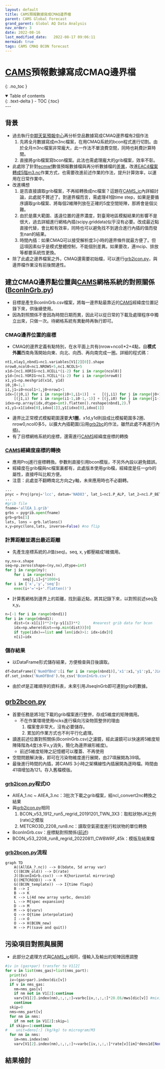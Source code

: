 ```yaml
---
layout: default
title: CAMS預報數據寫成CMAQ邊界檔
parent: CAMS Global Forecast
grand_parent: Global AQ Data Analysis
nav_order: 3
date: 2022-08-16
last_modified_date:   2022-08-17 09:06:11
mermaid: true
tags: CAMS CMAQ BCON forecast
---
```


# [CAMS][CAMS]預報數據寫成CMAQ邊界檔
{: .no_toc }

<details open markdown="block">
  <summary>
    Table of contents
  </summary>
  {: .text-delta }
- TOC
{:toc}
</details>
---

## 背景
- 過去執行[中期天氣預報中心][ecmwf]再分析空品數據寫成CMAQ邊界檔有2個作法
  1. 先將全月數據寫成m3nc檔案，在用CMAQ系統的bcon程式進行切割。由於全月m3nc檔案非常龐大，此一作法不單浪費空間，同時也耗費計算時間。
  1. 直接將grib檔案寫bcon檔案。此法也需處理龐大的grib檔案，效率不彰。
- 此處除了針對[ecmwf][ecmwf]數值預報數據檔與再分析數據檔的[差異][CAMS_diff_tab]，改進[EAC4檔案轉成5階m3.nc][grb2D1m3]作業方式，也需要改進前述作業的作法，提升計算效率，以運用在日常作業中。
- 改進構想
  1. 是否直接讀取grib檔案，不再經轉換成nc檔案？這題在[CAMS_ic][CAMS_ic]內詳細討論，此處就不贅述了。對邊界檔而言，需處理41個time step，如果是要循序讀取grib檔案、將每個2維陣列放在正確的5度空間矩陣，那將會是個災難。  
  1. 由於是廣大範圍、遙遠位置的邊界濃度，對臺灣地區模擬結果的影響不是很大，過去詳細進行網格內插(scipy.griddata)似乎沒有必要。改成最近點直接代替，會比較有效率，同時也可以避免找不到適合進行內插的值而發生nan的結果。
  1. 時間內插：如果CMAQ可以接受解析度3小時的邊界條件就最方便了。但這項因素似乎是模式整體控制，不能個別差異。如果要改，連mcip、排放等都要系統性更換。
- 除了此處之邊界檔案之外，CMAQ還需要初始檔，可以進行[grb2icon.py][grb2icon.py]，與邊界檔作業沒有前後關連性。

## 建立CMAQ邊界點位置與[CAMS][CAMS]網格系統的對照關係([BconInGrb.py][BconInGrb.py])
- 目標是產生BconInGrb.csv檔案，將每一邊界點最靠近的[CAMS][CAMS]經緯度位置記錄下來，供後續使用。
- 因為對照關係不會因為時間日期而異，因此可以從日常的下載及處理程序中獨立出來，只做一次。待網格系統有異動時再執行即可。

### CMAQ邊界位置的座標
- CMAQ的邊界定義有點特別，在水平面上共有(nrow+ncol)*2+4點，自**模式外圍**西南角落開始向東、向北、向西、再向南完成一圈。詳細的程式碼：

```python
nt1,nlay1,nbnd1=nc1.variables[V1[2][0]].shape
nrow0,ncol0=nc1.NROWS+5,nc1.NCOLS+5
x1d=[nc1.XORIG+nc1.XCELL*(i-2) for i in range(ncol0)]
y1d=[nc1.YORIG+nc1.YCELL*(i-2) for i in range(nrow0)]
x1,y1=np.meshgrid(x1d, y1d)
i0,j0=1,1
i1,j1=i0+ncol1+1,j0+nrow1+1
idx=[(j0,i) for i in range(i0+1,i1+1)]  +   [(j,i1) for j in range(j0+1,j1+1)] + \
    [(j1,i) for i in range(i1-1,i0-1,-1)] + [(j,i0) for j in range(j1-1,j0-1,-1)]
idxo=np.array(idx,dtype=int).flatten().reshape(nbnd1,2).T
x1,y1=x1[idxo[0],idxo[1]],y1[idxo[0],idxo[1]]
```
- 邊界比正常模式模擬範圍還要**大1圈**，x1d,y1d則設成比模擬範圍多2圈、nrow0,ncol0多5，以擴大內插範圍(沿用[grb2bc][grb2bc]的作法，雖然此處不再進行內插)。
- 有了目標網格系統的座標，還需進行[CAMS][CAMS]經緯度座標的轉換

### [CAMS][CAMS]經緯度座標的轉換
- 應用Proj進行座標轉換。參數則直接引用bcon模版，不另外內設以避免錯誤。
- 經緯度在grib檔與nc檔案裏都有，此處版本使用grib檔，經緯度是任一grb的屬性，直接呼叫比較方便。
- 注意：此處並不翻轉南北方向之y軸，未來應用時也不必翻轉。

```python
...
pnyc = Proj(proj='lcc', datum='NAD83', lat_1=nc1.P_ALP, lat_2=nc1.P_BET, lat_0=nc1.YCENT, lon_0=nc1.XCENT, x_0=0, y_0=0.0)
...
#grib file
fname='allEA_1.grib'
grbs = pygrib.open(fname)
grb=grbs[1]
lats, lons = grb.latlons()
x,y=pnyc(lons,lats, inverse=False) #no flip
```

### 計算距離並選出最近距離
- 先產生座標系統的JI值(seq)。seq, x, y都壓縮成1維備用。

```python
ny,nx=x.shape
seq=np.zeros(shape=(ny,nx),dtype=int)
for j in range(ny):
    for i in range(nx):
        seq[j,i]=j*1000+i
for i in ['x','y','seq']:
    exec(i+'='+i+'.flatten()')
```
- 計算舊網格到邊界上的距離，找到最近點，將其記錄下來，以對照前述seq及x,y。

```python
n=[-1 for i in range(nbnd1)]
for i in range(nbnd1):
    dist=(x-x1[i])**2+(y-y1[i])**2      #nearest grib data for bcon
    idx=np.where(dist==np.min(dist))[0]
    if type(idx)==list and len(idx)>1: idx=idx[0]
    n[i]=idx
```    
### 儲存結果
- 以DataFrame形式儲存結果，方便檢查與日後讀取。

```python
df=DataFrame({'NumOfBnd':[i for i in range(nbnd1)],'x1':x1,'y1':y1,'JinBCON':idxo[0],'IinBcon':idxo[1],'JIseqInGrb':[seq[n[i]][0] for i in range(nbnd1)]})
df.set_index('NumOfBnd').to_csv('BconInGrb.csv')
```
- 由於df是正確順序的資料表，未來引用JIseqInGrb即可連到grib的數據。

## [grb2bcon.py][grb2bcon.py]
- 首要任務是將3批下載的grib檔案進行整併，存成5維度的矩陣備用。
  - 不在作業環境使用ncks進行橫向污染物質整併的理由
    1. 檔案會非常大，沒有必要儲存。
    1. 累加的作業方式也不利平行化處理。
- 讀進前述位置對照關係(BconInGrb.csv)之濾鏡，經此濾鏡可以快速將5維度矩陣降階為4度(水平x,y消失，簡化為邊界線形維度)。
  - 前述5維度矩陣之記憶體可以覆蓋、不再使用
- 空間問題解決後，即可在污染物維度進行展開，由27項展開為39項。
- 最後進行時間的內插，將CAMS 3小時之架構線性內插展開為逐時檔。時間由41項增加為121。存入舊檔模版。

### [grb2icon.py][grb2icon.py]程式IO
- AllEA_1.nc ~ AllEA_3.nc：3批次下載之grib檔案，經ncl_convert2nc轉換之結果
- 與[grb2icon.py][grb2icon.py]相同
  1. BCON_v53_1912_run5_regrid_20191201_TWN_3X3：取粒狀物IJK比例(rate)之模版
  2. METCRO3D_2208_run8.nc：讀取空氣密度進行粒狀物的單位轉換
- BconInGrb.csv：座標點對照關係([前述](https://sinotec2.github.io/Focus-on-Air-Quality/AQana/GAQuality/ECMWF_CAMS/3.CAMS_bc/#建立cmaq邊界點位置與cams網格系統的對照關係bconingrbpy))
- BCON_v53_2208_run8_regrid_20220811_CWBWRF_45k：模版及結果檔

### [grb2bcon.py][grb2bcon.py]流程

```mermaid
graph TD
    A((AllEA_?.nc)) --> B(bdate, 5d array var)
    C((BCON_old)) --> D(rate)
    J((BconInGrb.csv)) --> K{horizontal mirroring}
    E((METCRO3D)) --> K
    G((BCON_template)) --> I{time flags}
    B --> I
    B --> K
    K --> L(4d new array varbc, dens1d)
    L --> M{spec expansion}
    D --> M
    M --> Q(varv)
    Q --> O{time interpolation}
    I --> O
    O --> H(BCON_new)
    H --> P((save and quit))
```

## 污染項目對照與展開
- 此部分之處理方式與[CAMS_ic](https://sinotec2.github.io/Focus-on-Air-Quality/AQana/GAQuality/ECMWF_CAMS/4.CAMS_ic/#污染項目對照與展開)相同，僅輸入及輸出的矩陣因應調整

```python
#iv in (gas+par) transfer to V1[2]
for v in list(nms_gas)+list(nms_part):
  print(v)
  iv=(gas+par).index(dic[v])
  if v in nms_gas:
    nm=nms_gas[v]
    if nm not in V1[2]:continue
    varv[V1[2].index(nm),:,:,:]=varbc[iv,:,:,:]*28.E6/mws[dic[v]] #mixing ratio to ppm
    continue
  skip=0
  nms=nms_part[v]
  for nm in nms:
    if nm not in V1[2]:skip=1
  if skip==1:continue
#    unit=dens[:] (kg/kg) to microgram/M3
  for nm in nms:
    im=nms.index(nm)
    varv[V1[2].index(nm),:,:,:]+=varbc[iv,:,:,:]*rate[v][im]*dens1d[None,:,:]
```
## 結果檢討



[ecmwf]: <https://zh.wikipedia.org/zh-tw/歐洲中期天氣預報中心> "歐洲中期天氣預報中心，創立於1975年，是一個國際組織，位於英格蘭雷丁。"
[grb2icon.py]: <https://github.com/sinotec2/Focus-on-Air-Quality/blob/main/AQana/GAQuality/ECMWF_CAMS/grb2icon.py> "CAMS預報數據寫成CMAQ初始檔之內插與對照程式"
[grb2D1m3]: <https://sinotec2.github.io/Focus-on-Air-Quality/AQana/GAQuality/ECMWF_rean/grb2D1m3/> "歐洲中期預報中心再分析檔案轉成USEPA m3nc 檔"
[CAMS_diff_tab]: <https://sinotec2.github.io/Focus-on-Air-Quality/AQana/GAQuality/ECMWF_CAMS/4.CAMS_ic/#ecmwf數值預報數據檔與再分析數據檔的差異> "ecmwf數值預報數據檔與再分析數據檔的差異說明"
[CAMS_ic]: <https://sinotec2.github.io/Focus-on-Air-Quality/AQana/GAQuality/ECMWF_CAMS/4.CAMS_ic/#grib2或netcdf的選擇> "grib2或netcdf的選擇"
[grb2bc]: <https://sinotec2.github.io/Focus-on-Air-Quality/AQana/GAQuality/ECMWF_rean/grb2bc/> "EAC4檔案轉成4階邊界檔案"
[BconInGrb.py]: <https://github.com/sinotec2/Focus-on-Air-Quality/blob/main/AQana/GAQuality/ECMWF_CAMS/BconInGrb.py> "建立CMAQ邊界點位置與CAMS網格系統的對照關係BconInGrb.csv檔案"
[grb2bcon.py]: <https://github.com/sinotec2/Focus-on-Air-Quality/blob/main/AQana/GAQuality/ECMWF_CAMS/grb2bcon.py> "CAMS預報數據寫成CMAQ邊界檔之對照程式" 
[CAMS]: <https://ads.atmosphere.copernicus.eu/cdsapp#!/dataset/cams-global-atmospheric-composition-forecasts?tab=overview> "CAMS每天2次進行全球大氣成分的5天預報，包括50多種氣狀物和7種顆粒物(沙漠塵埃、海鹽、有機物、黑碳、硫酸鹽、硝酸鹽和銨氣溶膠)。初始條件為衛星及地面觀測數據同化分析結果，允許在地面觀測數據覆蓋率低、或無法直接觀測到的大氣污染物進行估計，除此之外，它還使用到基於調查清單或觀測反衍的排放估計，以作為表面的邊界條件。"
